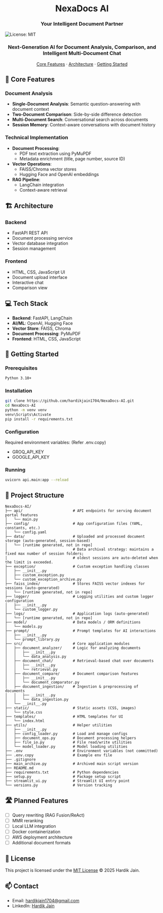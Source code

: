 <div align="center">
  <h1>NexaDocs AI</h1>
  <h3>Your Intelligent Document Partner</h3>
</div>


![License: MIT](https://img.shields.io/badge/License-MIT-blue.svg)

<div align="center">
  <h3>Next-Generation AI for Document Analysis, Comparison, and Intelligent Multi-Document Chat</h3>
  <p>
    <a href="https://github.com/hardikjain1704/NexaDocs-AI?tab=readme-ov-file#-core-features">Core Features</a> ·
    <a href="https://github.com/hardikjain1704/NexaDocs-AI?tab=readme-ov-file#%EF%B8%8F-architecture">Architecture</a> ·
    <a href="https://github.com/hardikjain1704/NexaDocs-AI?tab=readme-ov-file#-getting-started">Getting Started</a>
  </p>
</div>

## 🎯 Core Features

### Document Analysis
- **Single-Document Analysis**: Semantic question-answering with document context
- **Two-Document Comparison**: Side-by-side difference detection
- **Multi-Document Search**: Conversational search across documents
- **Session Memory**: Context-aware conversations with document history

### Technical Implementation
- **Document Processing**: 
  - PDF text extraction using PyMuPDF
  - Metadata enrichment (title, page number, source ID)
- **Vector Operations**:
  - FAISS/Chroma vector stores
  - Hugging Face and OpenAI embeddings
- **RAG Pipeline**:
  - LangChain integration
  - Context-aware retrieval

## 🏗️ Architecture

### Backend
- FastAPI REST API
- Document processing service
- Vector database integration
- Session management

### Frontend
- HTML, CSS, JavaScript UI
- Document upload interface
- Interactive chat
- Comparison view

## 💻 Tech Stack
- **Backend**: FastAPI, LangChain
- **AI/ML**: OpenAI, Hugging Face
- **Vector Store**: FAISS, Chroma
- **Document Processing**: PyMuPDF
- **Frontend**: HTML, CSS, JavaScript

## 🚀 Getting Started

### Prerequisites
```bash
Python 3.10+
```

### Installation
```bash
git clone https://github.com/hardikjain1704/NexaDocs-AI.git
cd NexaDocs-AI
python -m venv venv  
venv\Scripts\Activate
pip install -r requirements.txt
```

### Configuration
Required environment variables: (Refer .env.copy)
- GROQ_API_KEY
- GOOGLE_API_KEY

### Running
```bash
uvicorn api.main:app --reload
```

## 📁 Project Structure
```
NexaDocs-AI/
├── api/                       # API endpoints for serving document portal features
│   └── main.py
├── config/                    # App configuration files (YAML, constants, etc.)
│   └── config.yaml
├── data/                      # Uploaded and processed document storage (auto-generated, session-based)
│   └── [runtime generated, not in repo]
│                              # Data archival strategy: maintains a fixed max number of session folders;
│                              # oldest sessions are auto-deleted when the limit is exceeded.
├── exception/                 # Custom exception handling classes
│   ├── __init__.py
│   ├── custom_exception.py
│   └── custom_exception_archive.py
├── faiss_index/               # Stores FAISS vector indexes for sessions (auto-generated)
│   └── [runtime generated, not in repo]
├── logger/                    # Logging utilities and custom logger configuration
│   ├── __init__.py
│   └── custom_logger.py
├── logs/                      # Application logs (auto-generated)
│   └── [runtime generated, not in repo]
├── model/                     # Data models / ORM definitions
│   └── models.py
├── prompt/                    # Prompt templates for AI interactions
│   ├── __init__.py
│   └── prompt_library.py
├── src/                       # Core application modules
│   ├── document_analyzer/     # Logic for analyzing documents
│   │   ├── __init__.py
│   │   └── data_analysis.py
│   ├── document_chat/         # Retrieval-based chat over documents
│   │   ├── __init__.py
│   │   └── retrieval.py
│   ├── document_compare/      # Document comparison features
│   │   ├── __init__.py
│   │   └── document_comparator.py
│   ├── document_ingestion/    # Ingestion & preprocessing of documents
│   │   ├── __init__.py
│   │   └── data_ingestion.py
│   └── __init__.py
├── static/                    # Static assets (CSS, images)
│   └── style.css
├── templates/                 # HTML templates for UI
│   └── index.html
├── utils/                     # Helper utilities
│   ├── __init__.py
│   ├── config_loader.py       # Load and manage configs
│   ├── document_ops.py        # Document processing helpers
│   ├── file_io.py             # File read/write utilities
│   └── model_loader.py        # Model loading utilities
├── .env                       # Environment variables (not committed)
├── .env.copy                  # Example env file
├── .gitignore
├── main_archive.py            # Archived main script version
├── README.md
├── requirements.txt           # Python dependencies
├── setup.py                   # Package setup script
├── streamlit_ui.py            # Streamlit UI entry point
└── versions.py                # Version tracking
```

## 🛣️ Planned Features

- [ ] Query rewriting (RAG Fusion/ReAct)
- [ ] MMR reranking
- [ ] Local LLM integration
- [ ] Docker containerization
- [ ] AWS deployment architecture
- [ ] Additional document formats

## 📄 License
This project is licensed under the [MIT License](./LICENSE) © 2025 Hardik Jain.


## 📫 Contact
- Email: hardikjain1704@gmail.com
- LinkedIn: [Hardik Jain](https://www.linkedin.com/in/hardik-jain-8878a4290)



